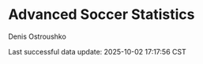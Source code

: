 # Advanced Soccer Statistics
Denis Ostroushko

<!-- gfm -->

Last successful data update: 2025-10-02 17:17:56 CST
